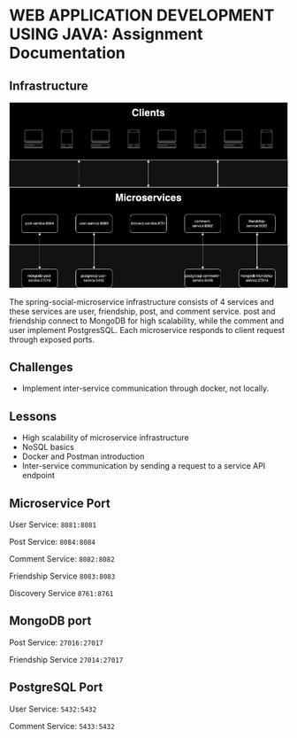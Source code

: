 # WEB APPLICATION DEVELOPMENT USING JAVA: Assignment Documentation

## Infrastructure

![infrastructure](./assets/images/infrastructure.png)

The spring-social-microservice infrastructure consists of 4 services and these services are user, friendship, post, and
comment service. post and friendship connect to MongoDB for high scalability, while the comment and user implement
PostgresSQL. Each microservice responds to client request through exposed ports.

## Challenges

* Implement inter-service communication through docker, not locally.

## Lessons

* High scalability of microservice infrastructure
* NoSQL basics
* Docker and Postman introduction
* Inter-service communication by sending a request to a service API endpoint



## Microservice Port

User Service: `8081:8081`

Post Service: `8084:8084`

Comment Service: `8082:8082`

Friendship Service `8083:8083`

Discovery Service `8761:8761`

## MongoDB port

Post Service: `27016:27017`

Friendship Service `27014:27017`

## PostgreSQL Port

User Service: `5432:5432`

Comment Service: `5433:5432`